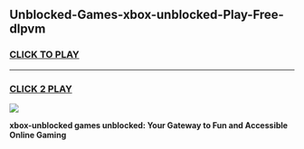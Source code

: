 
## Unblocked-Games-xbox-unblocked-Play-Free-dlpvm
<h3>
<a href="https://premium76.site?title=xbox-unblocked&ref=19M">CLICK TO PLAY</a></h3>
<hr>

<h3>
<a href="https://premium76.site?title=xbox-unblocked&ref=19M">CLICK 2 PLAY</a>
  
</h3>

<a href="https://premium76.site?title=xbox-unblocked&ref=19M"><img src="https://clearcache.store/games.png"></a>


**xbox-unblocked games unblocked: Your Gateway to Fun and Accessible Online Gaming**
